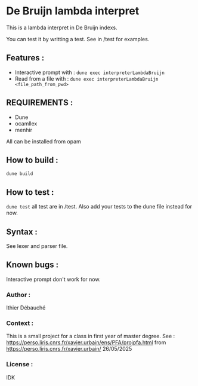 # De Bruijn lambda interpret

This is a lambda interpret in De Bruijn indexs.

You can test it by writting a test. See in /test for examples.

## Features :
- Interactive prompt with : `dune exec interpreterLambdaBruijn`
- Read from a file with : `dune exec interpreterLambdaBruijn <file_path_from_pwd>`

## REQUIREMENTS :
- Dune
- ocamllex
- menhir

All can be installed from opam

## How to build :
`dune build`

## How to test :
`dune test`
all test are in /test.
Also add your tests to the dune file instead for now.

## Syntax :
See lexer and parser file.

## Known bugs :
Interactive prompt don't work for now.

### Author :
Ithier Débauché

### Context :
This is a small project for a class in first year of master degree.
See : https://perso.liris.cnrs.fr/xavier.urbain/ens/PFA/projpfa.html
from https://perso.liris.cnrs.fr/xavier.urbain/
26/05/2025

### License :
IDK
